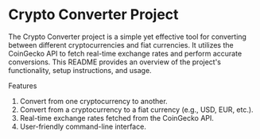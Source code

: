 # Crypto Converter Project

The Crypto Converter project is a simple yet effective tool for converting between different cryptocurrencies and fiat currencies. It utilizes the CoinGecko API to fetch real-time exchange rates and perform accurate conversions. This README provides an overview of the project's functionality, setup instructions, and usage.

Features
1. Convert from one cryptocurrency to another.
2. Convert from a cryptocurrency to a fiat currency (e.g., USD, EUR, etc.).
3. Real-time exchange rates fetched from the CoinGecko API.
4. User-friendly command-line interface.
